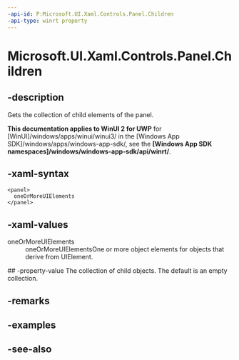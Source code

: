 ```yaml
---
-api-id: P:Microsoft.UI.Xaml.Controls.Panel.Children
-api-type: winrt property
---
```


<!-- Property syntax
public Windows.UI.Xaml.Controls.UIElementCollection Children { get; }
-->

# Microsoft.UI.Xaml.Controls.Panel.Children

## -description
Gets the collection of child elements of the panel.

**This documentation applies to WinUI 2 for UWP** for [WinUI]/windows/apps/winui/winui3/ in the [Windows App SDK]/windows/apps/windows-app-sdk/, see the **[Windows App SDK namespaces]/windows/windows-app-sdk/api/winrt/**.

## -xaml-syntax
```xaml
<panel>
  oneOrMoreUIElements
</panel>
```


## -xaml-values
<dl><dt>oneOrMoreUIElements</dt><dd>oneOrMoreUIElementsOne or more object elements for objects that derive from UIElement.</dd>
</dl>
## -property-value
The collection of child objects. The default is an empty collection.

## -remarks

## -examples

## -see-also
